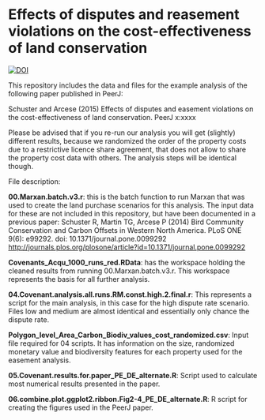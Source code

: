 # Effects of disputes and reasement violations on the cost-effectiveness of land conservation

[![DOI](https://zenodo.org/badge/15744/yeronimo/Easement_cost-effectiveness.svg)](https://zenodo.org/badge/latestdoi/15744/yeronimo/Easement_cost-effectiveness)

This repository includes the data and files for the example analysis of the following paper published in PeerJ:

Schuster and Arcese (2015) Effects of disputes and easement violations on the cost-effectiveness of land conservation. PeerJ x:xxxx

Please be advised that if you re-run our analysis you will get (slightly) different results, because we randomized the order of the property costs due to a restrictive licence share agreement, that does not allow to share the property cost data with others. The analysis steps will be identical though.

File description:

**00.Marxan.batch.v3.r**: this is the batch function to run Marxan that was used to create the land purchase scenarios for this analysis. The input data for these are not included in this repository, but have been documented in a previous paper:
Schuster R, Martin TG, Arcese P (2014) Bird Community Conservation and Carbon Offsets in Western North America. PLoS ONE 9(6): e99292. doi: 10.1371/journal.pone.0099292 
http://journals.plos.org/plosone/article?id=10.1371/journal.pone.0099292

**Covenants_Acqu_1000_runs_red.RData**: has the workspace holding the cleaned results from running 00.Marxan.batch.v3.r. This workspace represents the basis for all further analysis.

**04.Covenant.analysis.all.runs.RM.const.high.2.final.r**: This represents a script for the main analysis, in this case for the high dispute rate scenario. Files low and medium are almost identical and essentially only chance the dispute rate.

**Polygon_level_Area_Carbon_Biodiv_values_cost_randomized.csv**: Input file required for 04 scripts. It has information on the size, randomized monetary value and biodiversity features for each property used for the easement analysis.

**05.Covenant.results.for.paper_PE_DE_alternate.R**: Script used to calculate most numerical results presented in the paper.

**06.combine.plot.ggplot2.ribbon.Fig2-4_PE_DE_alternate.R**: R script for creating the figures used in the PeerJ paper.
